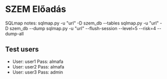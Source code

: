 SZEM Előadás
============

SQLmap notes:
sqlmap.py -u "url" -D szem_db --tables
sqlmap.py -u "url" -D szem_db --dump
sqlmap.py -u "url" --flush-session --level=5 --risk=4 --dump-all



Test users
----------

- User: user1 Pass: almafa
- User: user2 Pass: almafa
- User: user3 Pass: admin